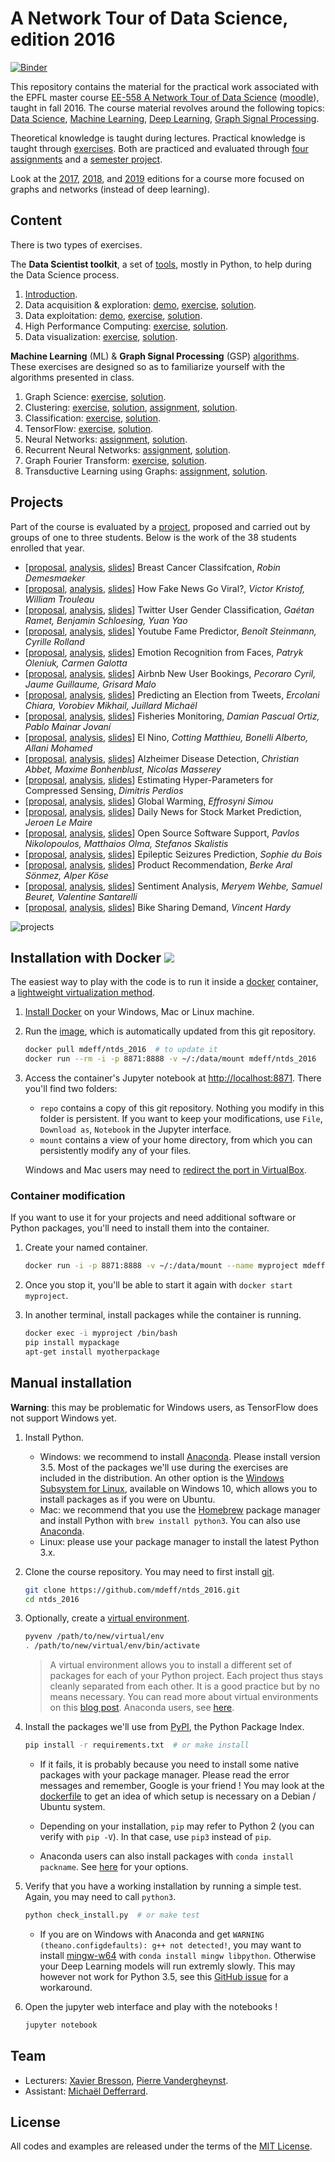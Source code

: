 # A Network Tour of Data Science, edition 2016

[![Binder](https://mybinder.org/badge_logo.svg)][binder]

[binder]: https://mybinder.org/v2/gh/mdeff/ntds_2016/with_outputs?urlpath=tree

This repository contains the material for the practical work associated with the EPFL master course [EE-558 A Network Tour of Data Science][epfl] ([moodle]), taught in fall 2016.
The course material revolves around the following topics:
[Data Science](https://en.wikipedia.org/wiki/Data_science),
[Machine Learning](https://en.wikipedia.org/wiki/Machine_learning),
[Deep Learning](https://en.wikipedia.org/wiki/Deep_learning),
[Graph Signal Processing](https://arxiv.org/abs/1211.0053).

Theoretical knowledge is taught during lectures.
Practical knowledge is taught through [exercises](#content).
Both are practiced and evaluated through [four assignments](#content) and a [semester project](#projects).

Look at the [2017], [2018], and [2019] editions for a course more focused on graphs and networks (instead of deep learning).

[epfl]: http://edu.epfl.ch/coursebook/en/a-network-tour-of-data-science-EE-558
[moodle]: http://moodle.epfl.ch/course/view.php?id=15299
[2017]: https://github.com/mdeff/ntds_2017
[2018]: https://github.com/mdeff/ntds_2018
[2019]: https://github.com/mdeff/ntds_2019

## Content

There is two types of exercises.

The **Data Scientist toolkit**, a set of [tools][toolkit], mostly in Python, to
help during the Data Science process.

1. [Introduction][t00_intro].
2. Data acquisition & exploration: [demo][t01_demo], [exercise][t01_ex], [solution][t01_sol].
3. Data exploitation: [demo][t02_demo], [exercise][t02_ex], [solution][t02_sol].
4. High Performance Computing: [exercise][t03_ex], [solution][t03_sol].
5. Data visualization: [exercise][t04_ex], [solution][t04_sol].

[toolkit]:    https://nbviewer.jupyter.org/github/mdeff/ntds_2016/tree/with_outputs/toolkit
[t00_intro]:  https://nbviewer.jupyter.org/github/mdeff/ntds_2016/blob/with_outputs/toolkit/00_introduction.ipynb
[t01_demo]:   https://nbviewer.jupyter.org/github/mdeff/ntds_2016/blob/with_outputs/toolkit/01_demo_acquisition_exploration.ipynb
[t01_ex]:     https://nbviewer.jupyter.org/github/mdeff/ntds_2016/blob/with_outputs/toolkit/01_ex_acquisition_exploration.ipynb
[t01_sol]:    https://nbviewer.jupyter.org/github/mdeff/ntds_2016/blob/with_outputs/toolkit/01_sol_acquisition_exploration.ipynb
[t02_demo]:   https://nbviewer.jupyter.org/github/mdeff/ntds_2016/blob/with_outputs/toolkit/02_demo_exploitation.ipynb
[t02_ex]:     https://nbviewer.jupyter.org/github/mdeff/ntds_2016/blob/with_outputs/toolkit/02_ex_exploitation.ipynb
[t02_sol]:    https://nbviewer.jupyter.org/github/mdeff/ntds_2016/blob/with_outputs/toolkit/02_sol_exploitation.ipynb
[t03_ex]:     https://nbviewer.jupyter.org/github/mdeff/ntds_2016/blob/with_outputs/toolkit/03_ex_hpc.ipynb
[t03_sol]:    https://nbviewer.jupyter.org/github/mdeff/ntds_2016/blob/with_outputs/toolkit/03_sol_hpc.ipynb
[t04_ex]:     https://nbviewer.jupyter.org/github/mdeff/ntds_2016/blob/with_outputs/toolkit/04_ex_visualization.ipynb
[t04_sol]:    https://nbviewer.jupyter.org/github/mdeff/ntds_2016/blob/with_outputs/toolkit/04_sol_visualization.ipynb

**Machine Learning** (ML) & **Graph Signal Processing** (GSP) [algorithms].
These exercises are designed so as to familiarize yourself with the algorithms
presented in class.

1. Graph Science: [exercise][a01_ex], [solution][a01_sol].
2. Clustering: [exercise][a02_ex], [solution][a02_sol], [assignment][a02_ass], [solution][a02_sass].
3. Classification: [exercise][a03_ex], [solution][a03_sol].
4. TensorFlow: [exercise][a04_ex], [solution][a04_sol].
5. Neural Networks: [assignment][a05_ass], [solution][a05_sol].
6. Recurrent Neural Networks: [assignment][a06_ass], [solution][a06_sol].
7. Graph Fourier Transform: [exercise][a07_ex], [solution][a07_sol].
8. Transductive Learning using Graphs: [assignment][a08_ass], [solution][a08_sol].

[algorithms]: https://nbviewer.jupyter.org/github/mdeff/ntds_2016/tree/with_outputs/algorithms
[a01_ex]:     https://nbviewer.jupyter.org/github/mdeff/ntds_2016/blob/with_outputs/algorithms/01_ex_graph_science.ipynb
[a01_sol]:    https://nbviewer.jupyter.org/github/mdeff/ntds_2016/blob/with_outputs/algorithms/01_sol_graph_science.ipynb
[a02_ex]:     https://nbviewer.jupyter.org/github/mdeff/ntds_2016/blob/with_outputs/algorithms/02_ex_clustering.ipynb
[a02_sol]:    https://nbviewer.jupyter.org/github/mdeff/ntds_2016/blob/with_outputs/algorithms/02_sol_clustering.ipynb
[a02_ass]:    https://nbviewer.jupyter.org/github/mdeff/ntds_2016/blob/with_outputs/algorithms/02_ass_clustering.ipynb
[a02_sass]:   https://nbviewer.jupyter.org/github/mdeff/ntds_2016/blob/with_outputs/algorithms/02_sol_assignment.ipynb
[a03_ex]:     https://nbviewer.jupyter.org/github/mdeff/ntds_2016/blob/with_outputs/algorithms/03_ex_classification.ipynb
[a03_sol]:    https://nbviewer.jupyter.org/github/mdeff/ntds_2016/blob/with_outputs/algorithms/03_sol_classification.ipynb
[a04_ex]:     https://nbviewer.jupyter.org/github/mdeff/ntds_2016/blob/with_outputs/algorithms/04_ex_tensorflow.ipynb
[a04_sol]:    https://nbviewer.jupyter.org/github/mdeff/ntds_2016/blob/with_outputs/algorithms/04_sol_tensorflow.ipynb
[a05_ass]:    https://nbviewer.jupyter.org/github/mdeff/ntds_2016/blob/with_outputs/algorithms/05_ass_convnet.ipynb
[a05_sol]:    https://nbviewer.jupyter.org/github/mdeff/ntds_2016/blob/with_outputs/algorithms/05_sol_convnet.ipynb
[a06_ass]:    https://nbviewer.jupyter.org/github/mdeff/ntds_2016/blob/with_outputs/algorithms/06_ass_recurrent_nn.ipynb
[a06_sol]:    https://nbviewer.jupyter.org/github/mdeff/ntds_2016/blob/with_outputs/algorithms/06_sol_recurrent_nn.ipynb
[a07_ex]:     https://nbviewer.jupyter.org/github/mdeff/ntds_2016/blob/with_outputs/algorithms/07_ex_graph_fourier.ipynb
[a07_sol]:    https://nbviewer.jupyter.org/github/mdeff/ntds_2016/blob/with_outputs/algorithms/07_sol_graph_fourier.ipynb
[a08_ass]:    https://nbviewer.jupyter.org/github/mdeff/ntds_2016/blob/with_outputs/algorithms/08_ass_graph_inpainting.ipynb
[a08_sol]:    https://nbviewer.jupyter.org/github/mdeff/ntds_2016/blob/with_outputs/algorithms/08_sol_graph_inpainting.ipynb

## Projects

Part of the course is evaluated by a [project][desc], proposed and carried out
by groups of one to three students.
Below is the work of the 38 students enrolled that year.

* [[proposal][01p], [analysis][01r], [slides][01s]] Breast Cancer Classifcation, *Robin Demesmaeker*
* [[proposal][02p], [analysis][02r], [slides][02s]] How Fake News Go Viral?, *Victor Kristof, William Trouleau*
* [[proposal][03p], [analysis][03r], [slides][03s]] Twitter User Gender Classification, *Gaétan Ramet, Benjamin Schloesing, Yuan Yao*
* [[proposal][04p], [analysis][04r], [slides][04s]] Youtube Fame Predictor, *Benoît Steinmann, Cyrille Rolland*
* [[proposal][05p], [analysis][05r], [slides][05s]] Emotion Recognition from Faces, *Patryk Oleniuk, Carmen Galotta*
* [[proposal][06p], [analysis][06r], [slides][06s]] Airbnb New User Bookings, *Pecoraro Cyril, Jaume Guillaume, Grisard Malo*
* [[proposal][07p], [analysis][07r], [slides][07s]] Predicting an Election from Tweets, *Ercolani Chiara, Vorobiev Mikhail, Juillard Michaël*
* [[proposal][08p], [analysis][08r], [slides][08s]] Fisheries Monitoring, *Damian Pascual Ortiz, Pablo Mainar Jovaní*
* [[proposal][09p], [analysis][09r], [slides][09s]] El Nino, *Cotting Matthieu, Bonelli Alberto, Allani Mohamed*
* [[proposal][10p], [analysis][10r], [slides][10s]] Alzheimer Disease Detection, *Christian Abbet, Maxime Bonhenblust, Nicolas Masserey*
* [[proposal][11p], [analysis][11r], [slides][11s]] Estimating Hyper-Parameters for Compressed Sensing, *Dimitris Perdios*
* [[proposal][12p], [analysis][12r], [slides][12s]] Global Warming, *Effrosyni Simou*
* [[proposal][13p], [analysis][13r], [slides][13s]] Daily News for Stock Market Prediction, *Jeroen Le Maire*
* [[proposal][14p], [analysis][14r], [slides][14s]] Open Source Software Support, *Pavlos Nikolopoulos, Matthaios Olma, Stefanos Skalistis*
* [[proposal][15p], [analysis][15r], [slides][15s]] Epileptic Seizures Prediction, *Sophie du Bois*
* [[proposal][16p], [analysis][16r], [slides][16s]] Product Recommendation, *Berke Aral Sönmez, Alper Köse*
* [[proposal][17p], [analysis][17r], [slides][17s]] Sentiment Analysis, *Meryem Wehbe, Samuel Beuret, Valentine Santarelli*
* [[proposal][18p], [analysis][18r], [slides][18s]] Bike Sharing Demand, *Vincent Hardy*

![projects](project/projects.jpg)

[desc]: https://nbviewer.jupyter.org/github/mdeff/ntds_2016/blob/with_outputs/project/description.pdf

[01p]: project/proposals/breast_cancer.pdf
[01r]: project/reports/breast_cancer/
[01s]: project/slides/breast_cancer.pdf
[02p]: project/proposals/fake_news.pdf
[02r]: project/reports/fake_news/
[02s]: project/slides/fake_news.pdf
[03p]: project/proposals/twitter_gender.pdf
[03r]: project/reports/twitter_gender/
[03s]: project/slides/twitter_gender.pdf
[04p]: project/proposals/youtube_fame.pdf
[04r]: project/reports/youtube_fame/
[04s]: project/slides/youtube_fame.pdf
[05p]: project/proposals/emotion_recognition.pdf
[05r]: project/reports/emotion_recognition/
[05s]: project/slides/emotion_recognition.pdf
[06p]: project/proposals/airbnb_booking.pdf
[06r]: project/reports/airbnb_booking/
[06s]: project/slides/airbnb_booking.pdf
[07p]: project/proposals/election_prediction.pdf
[07r]: project/reports/election_prediction/
[07s]: project/slides/election_prediction.pdf
[08p]: project/proposals/fisheries_monitoring.pdf
[08r]: project/reports/fisheries_monitoring/
[08s]: project/slides/fisheries_monitoring.pdf
[09p]: project/proposals/el_nino.pdf
[09r]: project/reports/el_nino/
[09s]: project/slides/el_nino.pdf
[10p]: project/proposals/alzheimer_detection.pdf
[10r]: project/reports/alzheimer_detection/
[10s]: project/slides/alzheimer_detection.pdf
[11p]: project/proposals/compressed_sensing.pdf
[11r]: project/reports/compressed_sensing/
[11s]: project/slides/compressed_sensing.pdf
[12p]: project/proposals/global_warming.pdf
[12r]: project/reports/global_warming/
[12s]: project/slides/global_warming.pdf
[13p]: project/proposals/stock_market.pdf
[13r]: project/reports/stock_market/
[13s]: project/slides/stock_market.pdf
[14p]: project/proposals/software_support.pdf
[14r]: project/reports/software_support/
[14s]: project/slides/software_support.pdf
[15p]: project/proposals/epileptic_seizures.pdf
[15r]: project/reports/epileptic_seizures/
[15s]: project/slides/epileptic_seizures.pdf
[16p]: project/proposals/product_recommendation.pdf
[16r]: project/reports/product_recommendation/
[16s]: project/slides/product_recommendation.pdf
[17p]: project/proposals/sentiment_analysis.pdf
[17r]: project/reports/sentiment_analysis/
[17s]: project/slides/sentiment_analysis.pdf
[18p]: project/proposals/bike_sharing.pdf
[18r]: project/reports/bike_sharing/
[18s]: project/slides/bike_sharing.pdf

## Installation with Docker [![](https://images.microbadger.com/badges/image/mdeff/ntds_2016.svg)][image]

The easiest way to play with the code is to run it inside a [docker] container,
a [lightweight virtualization method][virt].

[docker]: https://www.docker.com
[virt]: https://en.wikipedia.org/wiki/Operating-system-level_virtualization

1. [Install Docker][install] on your Windows, Mac or Linux machine.

2. Run the [image], which is automatically updated from this git repository.
   ```sh
   docker pull mdeff/ntds_2016  # to update it
   docker run --rm -i -p 8871:8888 -v ~/:/data/mount mdeff/ntds_2016
   ```

3. Access the container's Jupyter notebook at <http://localhost:8871>. There
   you'll find two folders:

   * `repo` contains a copy of this git repository. Nothing you modify in this
	 folder is persistent. If you want to keep your modifications, use `File`,
	 `Download as`, `Notebook` in the Jupyter interface.
   * `mount` contains a view of your home directory, from which you can
     persistently modify any of your files.

   Windows and Mac users may need to [redirect the port in
   VirtualBox][redirect].

[install]: https://docs.docker.com/engine/installation/
[image]: https://hub.docker.com/r/mdeff/ntds_2016/
[redirect]: https://stackoverflow.com/a/33642903/3734066

### Container modification

If you want to use it for your projects and need additional software or Python
packages, you'll need to install them into the container.

1. Create your named container.
   ```sh
   docker run -i -p 8871:8888 -v ~/:/data/mount --name myproject mdeff/ntds_2016
   ```

2. Once you stop it, you'll be able to start it again with `docker start
   myproject`.

3. In another terminal, install packages while the container is running.
   ```sh
   docker exec -i myproject /bin/bash
   pip install mypackage
   apt-get install myotherpackage
   ```

## Manual installation

**Warning**: this may be problematic for Windows users, as TensorFlow does not
support Windows yet.

1. Install Python.
	* Windows: we recommend to install [Anaconda]. Please install version 3.5.
	  Most of the packages we'll use during the exercises are included in the
	  distribution. An other option is the [Windows Subsystem for Linux][wsl],
	  available on Windows 10, which allows you to install packages as if you
	  were on Ubuntu.
	* Mac: we recommend that you use the [Homebrew] package manager and install
	  Python with `brew install python3`. You can also use [Anaconda].
	* Linux: please use your package manager to install the latest Python 3.x.

2. Clone the course repository. You may need to first install [git].
   ```sh
   git clone https://github.com/mdeff/ntds_2016.git
   cd ntds_2016
   ```

3. Optionally, create a [virtual environment][venv].
   ```sh
   pyvenv /path/to/new/virtual/env
   . /path/to/new/virtual/env/bin/activate
   ```
   > A virtual environment allows you to install a different set of packages for
   > each of your Python project. Each project thus stays cleanly separated from
   > each other. It is a good practice but by no means necessary. You can read
   > more about virtual environments on this [blog post][venv_blog]. Anaconda
   > users, see [here][conda_venv].

4. Install the packages we'll use from [PyPI], the Python Package Index.
   ```sh
   pip install -r requirements.txt  # or make install
   ```

   * If it fails, it is probably because you need to install some native
	 packages with your package manager. Please read the error messages and
	 remember, Google is your friend ! You may look at the
	 [dockerfile](dockerfile) to get an idea of which setup is necessary on
	 a Debian / Ubuntu system.

   * Depending on your installation, `pip` may refer to Python 2 (you can
	 verify with `pip -V`). In that case, use `pip3` instead of `pip`.

   * Anaconda users can also install packages with `conda install packname`.
	 See [here][conda_install] for your options.

5. Verify that you have a working installation by running a simple test.
   Again, you may need to call `python3`.
   ```sh
   python check_install.py  # or make test
   ```

   * If you are on Windows with Anaconda and get
	 `WARNING (theano.configdefaults): g++ not detected!`, you may want to
	 install [mingw-w64](http://mingw-w64.org) with `conda install mingw
	 libpython`. Otherwise your Deep Learning models will run extremly slowly.
	 This may however not work for Python 3.5, see this [GitHub
	 issue][theano_windows_py35] for a workaround.

6. Open the jupyter web interface and play with the notebooks !
   ```sh
   jupyter notebook
   ```

[Homebrew]: http://brew.sh
[wsl]: https://msdn.microsoft.com/en-us/commandline/wsl/about
[Anaconda]: https://www.continuum.io/downloads#windows
[conda_install]: http://stackoverflow.com/a/18640601/3734066
[conda_venv]: http://conda.pydata.org/docs/using/envs.html
[venv]: https://docs.python.org/3/library/venv.html
[venv_blog]: https://realpython.com/blog/python/python-virtual-environments-a-primer/
[PyPI]: https://pypi.python.org
[git]: https://git-scm.com/downloads
[theano_windows_py35]: https://github.com/Theano/Theano/issues/3376#issuecomment-235034897

## Team

* Lecturers:
[Xavier Bresson](http://www.ntu.edu.sg/home/xbresson),
[Pierre Vandergheynst](https://people.epfl.ch/pierre.vandergheynst).
* Assistant:
[Michaël Defferrard](http://deff.ch).

## License

All codes and examples are released under the terms of the [MIT
License](LICENSE.txt).
